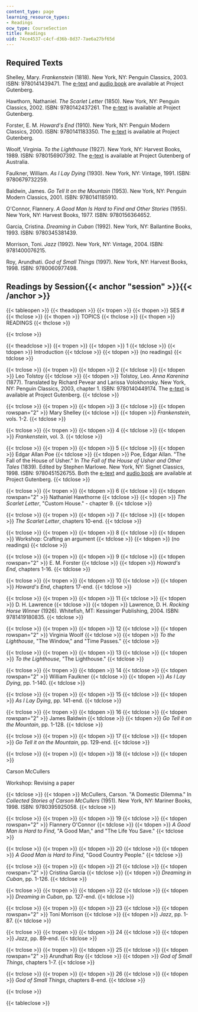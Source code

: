 ```yaml
---
content_type: page
learning_resource_types:
- Readings
ocw_type: CourseSection
title: Readings
uid: 74ce4537-c4cf-d36b-8d37-7ae6a27bf65d
---
```


Required Texts
--------------

Shelley, Mary. _Frankenstein_ (1818). New York, NY: Penguin Classics, 2003. ISBN: 9780141439471. The [e-text](http://www.gutenberg.org/etext/84) and [audio book](http://www.gutenberg.org/etext/20038) are available at Project Gutenberg.

Hawthorn, Nathaniel. _The Scarlet Letter_ (1850). New York, NY: Penguin Classics, 2002. ISBN: 9780142437261. The [e-text](http://www.gutenberg.org/etext/33) is available at Project Gutenberg.

Forster, E. M. _Howard's End_ (1910). New York, NY: Penguin Modern Classics, 2000. ISBN: 9780141183350. The [e-text](http://www.gutenberg.org/etext/2891) is available at Project Gutenberg.

Woolf, Virginia. _To the Lighthouse_ (1927). New York, NY: Harvest Books, 1989. ISBN: 9780156907392. The [e-text](http://gutenberg.net.au/ebooks01/0100101.txt) is available at Project Gutenberg of Australia.

Faulkner, William. _As I Lay Dying_ (1930). New York, NY: Vintage, 1991. ISBN: 9780679732259.

Baldwin, James. _Go Tell It on the Mountain_ (1953). New York, NY: Penguin Modern Classics, 2001. ISBN: 9780141185910.

O'Connor, Flannery. _A Good Man Is Hard to Find and Other Stories_ (1955). New York, NY: Harvest Books, 1977. ISBN: 9780156364652.

Garcia, Cristina. _Dreaming in Cuban_ (1992). New York, NY: Ballantine Books, 1993. ISBN: 9780345381439.

Morrison, Toni. _Jazz_ (1992). New York, NY: Vintage, 2004. ISBN: 9781400076215.

Roy, Arundhati. _God of Small Things_ (1997). New York, NY: Harvest Books, 1998. ISBN: 9780060977498.

Readings by Session{{< anchor "session" >}}{{< /anchor >}}
----------------------------------------------------------

{{< tableopen >}}
{{< theadopen >}}
{{< tropen >}}
{{< thopen >}}
SES #
{{< thclose >}}
{{< thopen >}}
TOPICS
{{< thclose >}}
{{< thopen >}}
READINGS
{{< thclose >}}

{{< trclose >}}

{{< theadclose >}}
{{< tropen >}}
{{< tdopen >}}
1
{{< tdclose >}}
{{< tdopen >}}
Introduction
{{< tdclose >}}
{{< tdopen >}}
(no readings)
{{< tdclose >}}

{{< trclose >}}
{{< tropen >}}
{{< tdopen >}}
2
{{< tdclose >}}
{{< tdopen >}}
Leo Tolstoy
{{< tdclose >}}
{{< tdopen >}}
Tolstoy, Leo. _Anna Karenina_ (1877). Translated by Richard Pevear and Larissa Volokhonsky. New York, NY: Penguin Classics, 2003, chapter 1. ISBN: 9780140449174. The [e-text](http://www.gutenberg.org/etext/1399) is available at Project Gutenberg.
{{< tdclose >}}

{{< trclose >}}
{{< tropen >}}
{{< tdopen >}}
3
{{< tdclose >}}
{{< tdopen rowspan="2" >}}
Mary Shelley
{{< tdclose >}}
{{< tdopen >}}
_Frankenstein_, vols. 1-2.
{{< tdclose >}}

{{< trclose >}}
{{< tropen >}}
{{< tdopen >}}
4
{{< tdclose >}}
{{< tdopen >}}
_Frankenstein_, vol. 3.
{{< tdclose >}}

{{< trclose >}}
{{< tropen >}}
{{< tdopen >}}
5
{{< tdclose >}}
{{< tdopen >}}
Edgar Allan Poe
{{< tdclose >}}
{{< tdopen >}}
Poe, Edgar Allan. "The Fall of the House of Usher." In _The Fall of the House of Usher and Other Tales_ (1839). Edited by Stephen Marlowe. New York, NY: Signet Classics, 1998. ISBN: 9780451526755. Both the [e-text](http://www.gutenberg.org/etext/1399) and [audio book](http://www.gutenberg.org/etext/6557) are available at Project Gutenberg.
{{< tdclose >}}

{{< trclose >}}
{{< tropen >}}
{{< tdopen >}}
6
{{< tdclose >}}
{{< tdopen rowspan="2" >}}
Nathaniel Hawthorne
{{< tdclose >}}
{{< tdopen >}}
_The Scarlet Letter_, "Custom House." - chapter 9.
{{< tdclose >}}

{{< trclose >}}
{{< tropen >}}
{{< tdopen >}}
7
{{< tdclose >}}
{{< tdopen >}}
_The Scarlet Letter_, chapters 10-end.
{{< tdclose >}}

{{< trclose >}}
{{< tropen >}}
{{< tdopen >}}
8
{{< tdclose >}}
{{< tdopen >}}
Workshop: Crafting an argument
{{< tdclose >}}
{{< tdopen >}}
(no readings)
{{< tdclose >}}

{{< trclose >}}
{{< tropen >}}
{{< tdopen >}}
9
{{< tdclose >}}
{{< tdopen rowspan="2" >}}
E. M. Forster
{{< tdclose >}}
{{< tdopen >}}
_Howard's End_, chapters 1-16.
{{< tdclose >}}

{{< trclose >}}
{{< tropen >}}
{{< tdopen >}}
10
{{< tdclose >}}
{{< tdopen >}}
_Howard's End_, chapters 17-end.
{{< tdclose >}}

{{< trclose >}}
{{< tropen >}}
{{< tdopen >}}
11
{{< tdclose >}}
{{< tdopen >}}
D. H. Lawrence
{{< tdclose >}}
{{< tdopen >}}
Lawrence, D. H. _Rocking Horse Winner_ (1926). Whitefish, MT: Kessinger Publishing, 2004. ISBN: 9781419180835.
{{< tdclose >}}

{{< trclose >}}
{{< tropen >}}
{{< tdopen >}}
12
{{< tdclose >}}
{{< tdopen rowspan="2" >}}
Virginia Woolf
{{< tdclose >}}
{{< tdopen >}}
_To the Lighthouse_, "The Window," and "Time Passes."
{{< tdclose >}}

{{< trclose >}}
{{< tropen >}}
{{< tdopen >}}
13
{{< tdclose >}}
{{< tdopen >}}
_To the Lighthouse_, "The Lighthouse."
{{< tdclose >}}

{{< trclose >}}
{{< tropen >}}
{{< tdopen >}}
14
{{< tdclose >}}
{{< tdopen rowspan="2" >}}
William Faulkner
{{< tdclose >}}
{{< tdopen >}}
_As I Lay Dying_, pp. 1-140.
{{< tdclose >}}

{{< trclose >}}
{{< tropen >}}
{{< tdopen >}}
15
{{< tdclose >}}
{{< tdopen >}}
_As I Lay Dying_, pp. 141-end.
{{< tdclose >}}

{{< trclose >}}
{{< tropen >}}
{{< tdopen >}}
16
{{< tdclose >}}
{{< tdopen rowspan="2" >}}
James Baldwin
{{< tdclose >}}
{{< tdopen >}}
_Go Tell it on the Mountain_, pp. 1-128.
{{< tdclose >}}

{{< trclose >}}
{{< tropen >}}
{{< tdopen >}}
17
{{< tdclose >}}
{{< tdopen >}}
_Go Tell it on the Mountain_, pp. 129-end.
{{< tdclose >}}

{{< trclose >}}
{{< tropen >}}
{{< tdopen >}}
18
{{< tdclose >}}
{{< tdopen >}}


Carson McCullers

Workshop: Revising a paper


{{< tdclose >}}
{{< tdopen >}}
McCullers, Carson. "A Domestic Dilemma." In _Collected Stories of Carson McCullers_ (1951). New York, NY: Mariner Books, 1998. ISBN: 9780395925058.
{{< tdclose >}}

{{< trclose >}}
{{< tropen >}}
{{< tdopen >}}
19
{{< tdclose >}}
{{< tdopen rowspan="2" >}}
Flannery O'Connor
{{< tdclose >}}
{{< tdopen >}}
_A Good Man is Hard to Find_, "A Good Man," and "The Life You Save."
{{< tdclose >}}

{{< trclose >}}
{{< tropen >}}
{{< tdopen >}}
20
{{< tdclose >}}
{{< tdopen >}}
_A Good Man is Hard to Find_, "Good Country People."
{{< tdclose >}}

{{< trclose >}}
{{< tropen >}}
{{< tdopen >}}
21
{{< tdclose >}}
{{< tdopen rowspan="2" >}}
Cristina Garcia
{{< tdclose >}}
{{< tdopen >}}
_Dreaming in Cuban_, pp. 1-126.
{{< tdclose >}}

{{< trclose >}}
{{< tropen >}}
{{< tdopen >}}
22
{{< tdclose >}}
{{< tdopen >}}
_Dreaming in Cuban_, pp. 127-end.
{{< tdclose >}}

{{< trclose >}}
{{< tropen >}}
{{< tdopen >}}
23
{{< tdclose >}}
{{< tdopen rowspan="2" >}}
Toni Morrison
{{< tdclose >}}
{{< tdopen >}}
_Jazz_, pp. 1-87.
{{< tdclose >}}

{{< trclose >}}
{{< tropen >}}
{{< tdopen >}}
24
{{< tdclose >}}
{{< tdopen >}}
_Jazz_, pp. 89-end.
{{< tdclose >}}

{{< trclose >}}
{{< tropen >}}
{{< tdopen >}}
25
{{< tdclose >}}
{{< tdopen rowspan="2" >}}
Arundhati Roy
{{< tdclose >}}
{{< tdopen >}}
_God of Small Things_, chapters 1-7.
{{< tdclose >}}

{{< trclose >}}
{{< tropen >}}
{{< tdopen >}}
26
{{< tdclose >}}
{{< tdopen >}}
_God of Small Things_, chapters 8-end.
{{< tdclose >}}

{{< trclose >}}

{{< tableclose >}}
